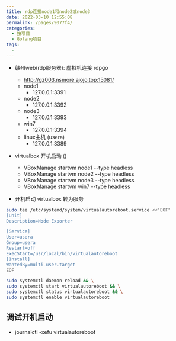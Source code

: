 ```yaml
---
title: rdp连接node1和node2或node3
date: 2022-03-10 12:55:08
permalink: /pages/9077f4/
categories:
  - 按项目
  - Golang项目
tags:
  - 
---
```


- 赣州web(rdp服务器): 虚拟机连接 rdpgo
  - http://gz003.nsmore.ajojo.top:15081/
  - node1
    - 127.0.0.1:3391
  - node2
    - 127.0.0.1:3392
  - node3
    - 127.0.0.1:3393
  - win7
    - 127.0.0.1:3394
  - linux主机 (usera)
    - 127.0.0.1:3389


- virtualbox 开机启动 ()
  - VBoxManage startvm node1 --type headless
  - VBoxManage startvm node2 --type headless
  - VBoxManage startvm node3 --type headless
  - VBoxManage startvm win7 --type headless


-  开机启动 virtualbox 转为服务
``` bash
sudo tee /etc/systemd/system/virtualautoreboot.service <<"EOF"
[Unit]
Description=Node Exporter

[Service]
User=usera
Group=usera
Restart=off
ExecStart=/usr/local/bin/virtualautoreboot 
[Install]
WantedBy=multi-user.target
EOF

sudo systemctl daemon-reload && \
sudo systemctl start virtualautoreboot && \
sudo systemctl status virtualautoreboot && \
sudo systemctl enable virtualautoreboot
```

## 调试开机启动
  - journalctl -xefu virtualautoreboot




